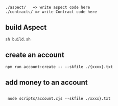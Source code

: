 
```shell
./aspect/   => write aspect code here
./contracts/ => write Contract code here
```

## build Aspect
```shell
sh build.sh 
```

## create an account
```shell
npm run account:create -- --skfile ./{xxxx}.txt

```

## add money to an account

```shell

 node scripts/account.cjs --skfile ./xxxx}.txt

```